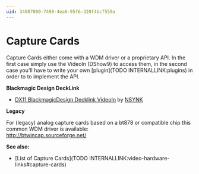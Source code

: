 ```yaml
---
uid: 34087080-7498-4ea6-95f6-320f4bcf550a
---
```


# Capture Cards




Capture Cards either come with a WDM driver or a proprietary API. In the first case simply use the <span class="node"> VideoIn (DShow9)</span> to access them, in the second case you'll have to write your own [plugin](TODO INTERNALLINK:plugins) in order to to implement the API.  

**Blackmagic Design DeckLink**  

* [DX11 BlackmagicDesign Decklink VideoIn](https://vvvv.org/store#dx11-blackmagicdesign-decklink-videoin) by <a href="http://nsynk.de/" class="extURL" target="_blank">NSYNK</a>  

**Legacy**  

For (legacy) analog capture cards based on a bt878 or compatible chip this common WDM driver is available:  
http://btwincap.sourceforge.net/  

**See also:**  
* [List of Capture Cards](TODO INTERNALLINK:video-hardware-links#capture-cards)  



